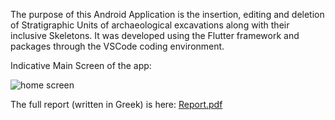 The purpose of this Android Application is the insertion, editing and deletion of Stratigraphic Units of archaeological excavations along with their inclusive Skeletons.
It was developed using the Flutter framework and packages through the VSCode coding environment.

Indicative Main Screen of the app:

![home screen](https://user-images.githubusercontent.com/105225491/183254303-834eaef2-9dc3-4222-8adb-f794f54bdf95.png)



The full report (written in Greek) is here: [Report.pdf](https://github.com/KostasLoukas/Archaeologists_App_Flutter/files/9275252/Report.pdf)

